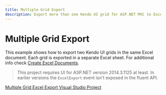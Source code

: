 ```yaml
---
title: Multiple Grid Export
description: Export more than one Kendo UI grid for ASP.NET MVC to Excel
---
```


# Multiple Grid Export

This example shows how to export two Kendo UI grids in the same Excel document. Each grid is exported in a separate Excel sheet.
For additional info check [Create Excel Documents](/framework/excel/introduction#create-excel-document).

> This project requires UI for ASP.NET version 2014.3.1125 at least. In earlier versions the `ExcelExport` event isn't exposed in the fluent API.

[Multiple Grid Excel Export Visual Studio Project](https://github.com/telerik/ui-for-aspnet-mvc-examples/tree/master/grid/miltiple-grid-excel)

